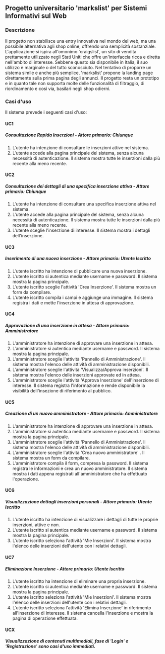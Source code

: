 ## Progetto universitario 'markslist' per Sistemi Informativi sul Web
### Descrizione
Il progetto non stabilisce una entry innovativa nel mondo del web, ma una possibile alternativa agli shop online, offrendo una semplicità sostanziale. L'applicazione si ispira all'omonimo 'craigslist', un sito di vendita prettamente utilizzato negli Stati Uniti che offre un'interfaccia ricca e diretta nell'ambito di interesse. Sebbene questo sia disponibile in Italia, il suo utilizzo è marginale o del tutto sconosciuto. Nel tentativo di proporre un sistema simile e anche più semplice, 'markslist' propone la landing page direttamente sulla prima pagina degli annunci. Il progetto resta un prototipo e in quanto tale non supporta molte delle funzionalità di filtraggio, di riordinamento e così via, basilari negli shop odierni.
### Casi d'uso
Il sistema prevede i seguenti casi d'uso:
#### UC1
##### Consultazione Rapida Inserzioni - Attore primario: Chiunque
1. L'utente ha intenzione di consultare le inserzioni attive nel sistema.
2. L'utente accede alla pagina principale del sistema, senza alcuna necessità di autenticazione. Il sistema mostra tutte le inserzioni dalla più recente alla meno recente.

#### UC2
##### Consultazione dei dettagli di una specifica inserzione attiva - Attore primario: Chiunque
1. L'utente ha intenzione di consultare una specifica inserzione attiva nel sistema.
2. L'utente accede alla pagina principale del sistema, senza alcuna necessità di autenticazione. Il sistema mostra tutte le inserzioni dalla più recente alla meno recente.
3. L'utente sceglie l'inserzione di interesse. Il sistema mostra i dettagli dell'inserzione.

#### UC3
##### Inserimento di una nuova inserzione - Attore primario: Utente Iscritto
1. L'utente iscritto ha intenzione di pubblicare una nuova inserzione.
2. L'utente iscritto si autentica mediante username e password. Il sistema mostra la pagina principale.
3. L'utente iscritto sceglie l'attività 'Crea Inserzione'. Il sistema mostra un form da compilare.
4. L'utente iscritto compila i campi e aggiunge una immagine. Il sistema registra i dati e mette l'inserzione in attesa di approvazione.

#### UC4
##### Approvazione di una inserzione in attesa - Attore primario: Amministratore
1. L'amministratore ha intenzione di approvare una inserzione in attesa.
2. L'amministratore si autentica mediante username e password. Il sistema mostra la pagina principale.
3. L'amministratore sceglie l'attività 'Pannello di Amministrazione'. Il sistema mostra l'elenco delle attività di amministrazione disponibili.
4. L'amministratore sceglie l'attività 'Visualizza/Approva inserzioni'. Il sistema mostra l'elenco delle inserzioni approvate ed in attesa.
5. L'amministratore sceglie l'attività 'Approva Inserzione' dell'inserzione di interesse. Il sistema registra l'informazione e rende disponibile la visibilità dell'insezione di riferimento al pubblico.

#### UC5
##### Creazione di un nuovo amministratore - Attore primario: Amministratore
1. L'amministratore ha intenzione di approvare una inserzione in attesa.
2. L'amministratore si autentica mediante username e password. Il sistema mostra la pagina principale.
3. L'amministratore sceglie l'attività 'Pannello di Amministrazione'. Il sistema mostra l'elenco delle attività di amministrazione disponibili.
4. L'amministratore sceglie l'attività 'Crea nuovo amministratore' . Il sistema mostra un form da compilare.
5. L'amministratore compila il form, compresa la password. Il sistema registra le informazioni e crea un nuovo amministratore. Il sistema mostra i dati appena registrati all'amministratore che ha effettuato l'operazione.

#### UC6
##### Visualizzazione dettagli inserzioni personali - Attore primario: Utente Iscritto
1. L'utente iscritto ha intenzione di visualizzare i dettagli di tutte le proprie inserzioni, attive e non.
2. L'utente iscritto si autentica mediante username e password. Il sistema mostra la pagina principale.
3. L'utente iscritto seleziona l'attività 'Mie Inserzioni'. Il sistema mostra l'elenco delle inserzioni dell'utente con i relativi dettagli.

#### UC7
##### Eliminazione Inserzione - Attore primario: Utente Iscritto
1. L'utente iscritto ha intenzione di eliminare una propria inserzione.
2. L'utente iscritto si autentica mediante username e password. Il sistema mostra la pagina principale.
3. L'utente iscritto seleziona l'attività 'Mie Inserzioni'. Il sistema mostra l'elenco delle inserzioni dell'utente con i relativi dettagli.
4. L'utente iscritto seleziona l'attività 'Elimina Inserzione' in riferimento all'inserzione di interesse. Il sistema cancella l'inserzione e mostra la pagina di operazione effettuata.

#### UCX
##### Visualizzazione di contenuti multimediali, fase di 'Login' e 'Registrazione' sono casi d'uso immediati.


